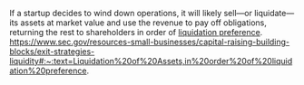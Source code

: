 If a startup decides to wind down operations, it will likely sell—or liquidate—its assets at market value and use the revenue to pay off obligations, returning the rest to shareholders in order of [liquidation preference](https://www.sec.gov/jargon-z#LiquidP).
https://www.sec.gov/resources-small-businesses/capital-raising-building-blocks/exit-strategies-liquidity#:~:text=Liquidation%20of%20Assets,in%20order%20of%20liquidation%20preference.